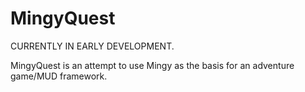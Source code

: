 # MingyQuest

CURRENTLY IN EARLY DEVELOPMENT.

MingyQuest is an attempt to use Mingy as the basis for an adventure game/MUD framework.
